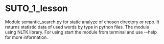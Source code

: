 # SUTO_1_lesson

Module semantic_search.py for static analyze of chosen directory or repo. It returns statistic data of used words by type in python files. The module using NLTK library. 
For using start the module from terminal and use --help for more information.
